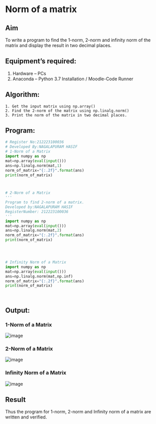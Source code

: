 # Norm of a matrix
## Aim
To write a program to find the 1-norm, 2-norm and infinity norm of the matrix and display the result in two decimal places.
## Equipment’s required:
1.	Hardware – PCs
2.	Anaconda – Python 3.7 Installation / Moodle-Code Runner
## Algorithm:
	1. Get the input matrix using np.array()   
    2. Find the 2-norm of the matrix using np.linalg.norm()
	3. Print the norm of the matrix in two decimal places.
## Program:
```Python
# Register No:212223100036
# Developed By:NAGALAPURAM HASIF
# 1-Norm of a Matrix
import numpy as np
mat=np.array(eval(input()))
ans=np.linalg.norm(mat,1)
norm_of_matrix="{:.2f}".format(ans)
print(norm_of_matrix)



# 2-Norm of a Matrix
'''
Program to find 2-norm of a matrix.
Developed by:NAGALAPURAM HASIF
RegisterNumber: 212223100036
'''
import numpy as np
mat=np.array(eval(input()))
ans=np.linalg.norm(mat,2)
norm_of_matrix="{:.2f}".format(ans)
print(norm_of_matrix)




# Infinity Norm of a Matrix
import numpy as np
mat=np.array(eval(input()))
ans=np.linalg.norm(mat,np.inf)
norm_of_matrix="{:.2f}".format(ans)
print(norm_of_matrix)




```
## Output:
### 1-Norm of a Matrix
![image](https://github.com/user-attachments/assets/e29cf43c-cab8-40df-800d-e5b0c60c6168)


### 2-Norm of a Matrix

![image](https://github.com/user-attachments/assets/8aa2a3b2-11a8-4fb2-a64e-0f753f805cc3)

### Infinity Norm of a Matrix
![image](https://github.com/user-attachments/assets/a2672925-87b0-4234-99e7-cc6b59bfb5f0)


## Result
Thus the program for 1-norm, 2-norm and Infinity norm of a matrix are written and verified.
